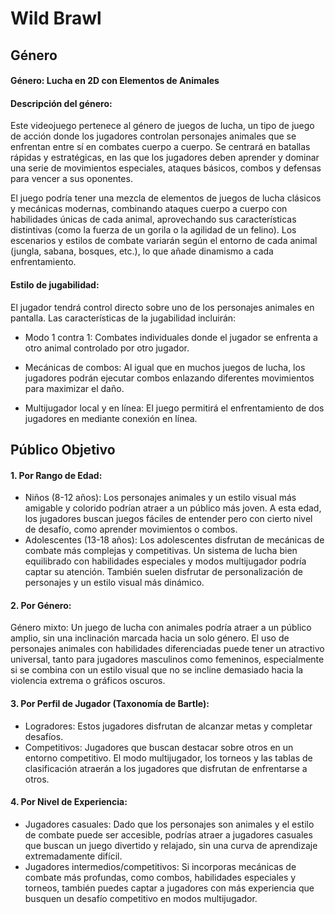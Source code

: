 # Wild Brawl 

## Género
#### Género: Lucha en 2D con Elementos de Animales

#### Descripción del género:
Este videojuego pertenece al género de juegos de lucha, un tipo de juego de acción donde los jugadores controlan personajes animales que se enfrentan entre sí en combates cuerpo a cuerpo. Se centrará en batallas rápidas y estratégicas, en las que los jugadores deben aprender y dominar una serie de movimientos especiales, ataques básicos, combos y defensas para vencer a sus oponentes.

El juego podría tener una mezcla de elementos de juegos de lucha clásicos y mecánicas modernas, combinando ataques cuerpo a cuerpo con habilidades únicas de cada animal, aprovechando sus características distintivas (como la fuerza de un gorila o la agilidad de un felino). Los escenarios y estilos de combate variarán según el entorno de cada animal (jungla, sabana, bosques, etc.), lo que añade dinamismo a cada enfrentamiento.

#### Estilo de jugabilidad:

El jugador tendrá control directo sobre uno de los personajes animales en pantalla. 
Las características de la jugabilidad incluirán:

 - Modo 1 contra 1: Combates individuales donde el jugador se enfrenta a otro animal controlado por otro jugador.
 
 - Mecánicas de combos: Al igual que en muchos juegos de lucha, los jugadores podrán ejecutar combos enlazando diferentes movimientos para maximizar el daño.
 
 - Multijugador local y en línea: El juego permitirá el enfrentamiento de dos jugadores en mediante conexión en línea.


## Público Objetivo

#### 1. Por Rango de Edad:

- Niños (8-12 años): Los personajes animales y un estilo visual más amigable y colorido podrían atraer a un público más joven. A esta edad, los jugadores buscan juegos fáciles de entender pero con cierto nivel de desafío, como aprender movimientos o combos.
- Adolescentes (13-18 años): Los adolescentes disfrutan de mecánicas de combate más complejas y competitivas. Un sistema de lucha bien equilibrado con habilidades especiales y modos multijugador podría captar su atención. También suelen disfrutar de personalización de personajes y un estilo visual más dinámico.

#### 2. Por Género:

Género mixto: Un juego de lucha con animales podría atraer a un público amplio, sin una inclinación marcada hacia un solo género. El uso de personajes animales con habilidades diferenciadas puede tener un atractivo universal, tanto para jugadores masculinos como femeninos, especialmente si se combina con un estilo visual que no se incline demasiado hacia la violencia extrema o gráficos oscuros.

#### 3. Por Perfil de Jugador (Taxonomía de Bartle):

- Logradores: Estos jugadores disfrutan de alcanzar metas y completar desafíos. 
- Competitivos: Jugadores que buscan destacar sobre otros en un entorno competitivo. El modo multijugador, los torneos y las tablas de clasificación atraerán a los jugadores que disfrutan de enfrentarse a otros.


#### 4. Por Nivel de Experiencia:
 - Jugadores casuales: Dado que los personajes son animales y el estilo de combate puede ser accesible, podrías atraer a jugadores casuales que buscan un juego divertido y relajado, sin una curva de aprendizaje extremadamente difícil.
 -  Jugadores intermedios/competitivos: Si incorporas mecánicas de combate más profundas, como combos, habilidades especiales y torneos, también puedes captar a jugadores con más experiencia que busquen un desafío competitivo en modos multijugador.
